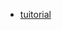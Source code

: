 
- [tuitorial](https://maas.io/tutorials/build-a-maas-and-lxd-environment-in-30-minutes-with-multipass-on-ubuntu#1-overview)